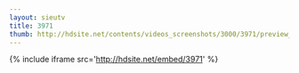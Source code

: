 ```yaml
---
layout: sieutv
title: 3971
thumb: http://hdsite.net/contents/videos_screenshots/3000/3971/preview_360p.mp4.jpg
---
```

{% include iframe src='http://hdsite.net/embed/3971' %}
 
